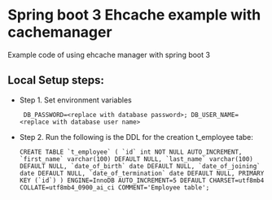 # Spring boot 3 Ehcache example with cachemanager
Example code of using ehcache manager with spring boot 3

## Local Setup steps:
* Step 1. Set environment variables
  
  ``` DB_PASSWORD=<replace with database password>; DB_USER_NAME=<replace with database user name>```
  
* Step 2. Run the following is the DDL for the creation t_employee tabe:
  
  ``` CREATE TABLE `t_employee` (
  `id` int NOT NULL AUTO_INCREMENT,
  `first_name` varchar(100) DEFAULT NULL,
  `last_name` varchar(100) DEFAULT NULL,
  `date_of_birth` date DEFAULT NULL,
  `date_of_joining` date DEFAULT NULL,
  `date_of_termination` date DEFAULT NULL,
  PRIMARY KEY (`id`)
) ENGINE=InnoDB AUTO_INCREMENT=5 DEFAULT CHARSET=utf8mb4 COLLATE=utf8mb4_0900_ai_ci COMMENT='Employee table'; ```
